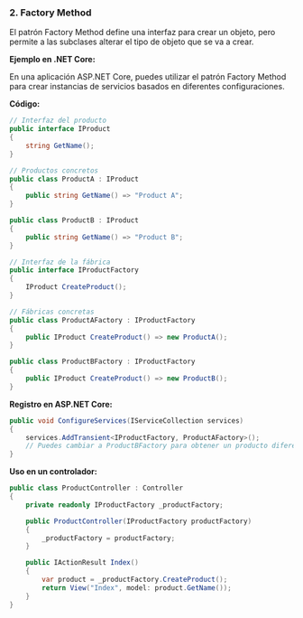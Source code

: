 
### **2. Factory Method**

El patrón Factory Method define una interfaz para crear un objeto, pero permite a las subclases alterar el tipo de objeto que se va a crear.

**Ejemplo en .NET Core:**

En una aplicación ASP.NET Core, puedes utilizar el patrón Factory Method para crear instancias de servicios basados en diferentes configuraciones.

**Código:**

```csharp
// Interfaz del producto
public interface IProduct
{
    string GetName();
}

// Productos concretos
public class ProductA : IProduct
{
    public string GetName() => "Product A";
}

public class ProductB : IProduct
{
    public string GetName() => "Product B";
}

// Interfaz de la fábrica
public interface IProductFactory
{
    IProduct CreateProduct();
}

// Fábricas concretas
public class ProductAFactory : IProductFactory
{
    public IProduct CreateProduct() => new ProductA();
}

public class ProductBFactory : IProductFactory
{
    public IProduct CreateProduct() => new ProductB();
}
```

**Registro en ASP.NET Core:**

```csharp
public void ConfigureServices(IServiceCollection services)
{
    services.AddTransient<IProductFactory, ProductAFactory>();
    // Puedes cambiar a ProductBFactory para obtener un producto diferente
}
```

**Uso en un controlador:**

```csharp
public class ProductController : Controller
{
    private readonly IProductFactory _productFactory;

    public ProductController(IProductFactory productFactory)
    {
        _productFactory = productFactory;
    }

    public IActionResult Index()
    {
        var product = _productFactory.CreateProduct();
        return View("Index", model: product.GetName());
    }
}
```